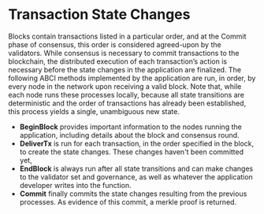 # Transaction State Changes

Blocks contain transactions listed in a particular order, and at the Commit phase of consensus, this order is considered agreed-upon by the validators. While consensus is necessary to commit transactions to the blockchain, the distributed execution of each transaction’s action is necessary before the state changes in the application are finalized. The following ABCI methods implemented by the application are run, in order, by every node in the network upon receiving a valid block. Note that, while each node runs these processes locally, because all state transitions are deterministic and the order of transactions has already been established, this process yields a single, unambiguous new state.
* **BeginBlock** provides important information to the nodes running the application, including details about the block and consensus round. 
* **DeliverTx** is run for each transaction, in the order specified in the block, to create the state changes. These changes haven't been committed yet, 
* **EndBlock** is always run after all state transitions and can make changes to the validator set and governance, as well as whatever the application developer writes into the function.
* **Commit** finally commits the state changes resulting from the previous processes. As evidence of this commit, a merkle proof is returned.

